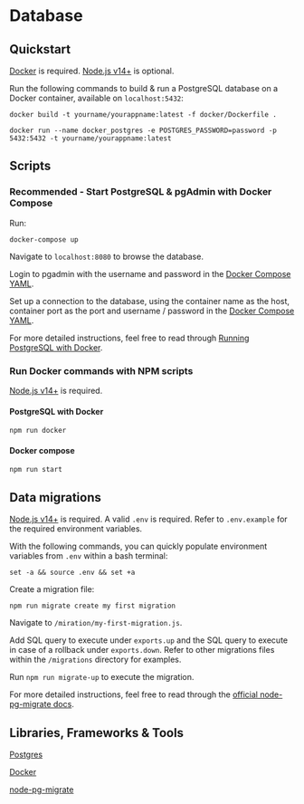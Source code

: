 # Database

## Quickstart 

[Docker](https://www.docker.com/) is required. [Node.js v14+](https://nodejs.org/en/) is optional.

Run the following commands to build & run a PostgreSQL database on a Docker container, available on `localhost:5432`:

`docker build -t yourname/yourappname:latest -f docker/Dockerfile .`

`docker run --name docker_postgres -e POSTGRES_PASSWORD=password -p 5432:5432 -t yourname/yourappname:latest`

## Scripts

### Recommended - Start PostgreSQL & pgAdmin with Docker Compose

Run:

`docker-compose up`

Navigate to `localhost:8080` to browse the database.

Login to pgadmin with the username and password in the [Docker Compose YAML](compose.yml).

Set up a connection to the database, using the container name as the host, container port as the port and username / password in the [Docker Compose YAML](compose.yml).

For more detailed instructions, feel free to read through [Running PostgreSQL with Docker](https://towardsdatascience.com/how-to-run-postgresql-and-pgadmin-using-docker-3a6a8ae918b5).

### Run Docker commands with NPM scripts

[Node.js v14+](https://nodejs.org/en/) is required.

#### PostgreSQL with Docker

`npm run docker`

#### Docker compose 

`npm run start`

## Data migrations

[Node.js v14+](https://nodejs.org/en/) is required. A valid `.env` is required. Refer to `.env.example` for the required environment variables. 

With the following commands, you can quickly populate environment variables from `.env` within a bash terminal:

```
set -a && source .env && set +a
```

Create a migration file:

`npm run migrate create my first migration`

Navigate to `/miration/my-first-migration.js`.

Add SQL query to execute under `exports.up` and the SQL query to execute in case of a rollback under `exports.down`. Refer to other migrations files within the `/migrations` directory for examples.

Run `npm run migrate-up` to execute the migration.

For more detailed instructions, feel free to read through the [official node-pg-migrate docs](https://salsita.github.io/node-pg-migrate/#/).

## Libraries, Frameworks & Tools

[Postgres](https://www.postgresql.org/)

[Docker](https://www.docker.com/)

[node-pg-migrate](https://www.npmjs.com/package/node-pg-migrate)

